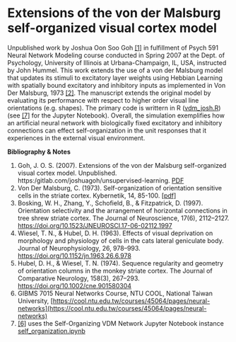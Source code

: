 # Extensions of the von der Malsburg self-organized visual cortex model
Unpublished work by Joshua Oon Soo Goh [\[1\]](#1) in fulfillment of Psych 591 Neural Network Modeling course conducted in Spring 2007 at the Dept. of Psychology, University of Illinois at Urbana-Champaign, IL, USA, instructed by John Hummel. This work extends the use of a von der Malsburg model that updates its stimuli to excitatory layer weights using Hebbian Learning with spatially bound excitatory and inhibitory inputs as implemented in Von Der Malsburg, 1973 [\[2\]](#2). The manuscript extends the original model by evaluating its performance with respect to higher order visual line orientations (e.g. shapes). The primary code is writtern in R ([vdm_josh.R](~/code/vdm_josh.R))(see [\[7\]](#7) for the Jupyter Notebook). Overall, the simulation exemplifies how an artificial neural network with biologically fixed excitatory and inhibitory connections can effect self-organization in the unit responses that it experiences in the external visual environment.

**Bibliography & Notes**<br>
1. <a id="1"></a>Goh, J. O. S. (2007). Extensions of the von der Malsburg self-organized visual cortex model. Unpublished. https:/gitlab.com/joshuagoh/unsupervised-learning. [PDF](https://gitlab.com/joshuagoh/unsupervised-learning/-/blob/main/manuscript/VDM-joshgoh.pdf)
2. <a id="2"></a>Von Der Malsburg, C. (1973). Self-organization of orientation sensitive cells in the striate cortex. Kybernetik, 14, 85-100. [[pdf]](https://cool.ntu.edu.tw/courses/45064)
3. <a id="3"></a>Bosking, W. H., Zhang, Y., Schofield, B., & Fitzpatrick, D. (1997). Orientation selectivity and the arrangement of horizontal connections in tree shrew striate cortex. The Journal of Neuroscience, 17(6), 2112–2127. https://doi.org/10.1523/JNEUROSCI.17-06-02112.1997
4. <a id="4"></a>Wiesel, T. N., & Hubel, D. H. (1963). Effects of visual deprivation on morphology and physiology of cells in the cats lateral geniculate body. Journal of Neurophysiology, 26, 978–993. https://doi.org/10.1152/jn.1963.26.6.978
5. <a id="5"></a>Hubel, D. H., & Wiesel, T. N. (1974). Sequence regularity and geometry of orientation columns in the monkey striate cortex. The Journal of Comparative Neurology, 158(3), 267–293. https://doi.org/10.1002/cne.901580304
6. <a id="6">GIBMS 7015 Neural Networks Course, NTU COOL, National Taiwan University, [https://cool.ntu.edu.tw/courses/45064/pages/neural-networks](https://cool.ntu.edu.tw/courses/45064/pages/neural-networks)
7. <a id="7">[\[6\]](#6) uses the Self-Organizing VDM Network Jupyter Notebook instance [self_organization.ipynb](~/code/self_organization.ipynb)
